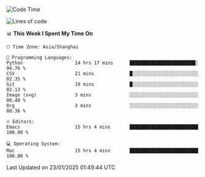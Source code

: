 <!--START_SECTION:waka-->
![Code Time](http://img.shields.io/badge/Code%20Time-2%2C493%20hrs%2026%20mins-blue)

![Lines of code](https://img.shields.io/badge/From%20Hello%20World%20I%27ve%20Written-310.0%20thousand%20lines%20of%20code-blue)

📊 **This Week I Spent My Time On** 

```text
🕑︎ Time Zone: Asia/Shanghai

💬 Programming Languages: 
Python                   14 hrs 17 mins      ████████████████████████░   94.76 % 
CSV                      21 mins             █░░░░░░░░░░░░░░░░░░░░░░░░   02.35 % 
Git                      19 mins             █░░░░░░░░░░░░░░░░░░░░░░░░   02.13 % 
Image (svg)              3 mins              ░░░░░░░░░░░░░░░░░░░░░░░░░   00.40 % 
Org                      3 mins              ░░░░░░░░░░░░░░░░░░░░░░░░░   00.36 % 

🔥 Editors: 
Emacs                    15 hrs 4 mins       █████████████████████████   100.00 % 

💻 Operating System: 
Mac                      15 hrs 4 mins       █████████████████████████   100.00 % 
```


 Last Updated on 23/01/2025 01:49:44 UTC
<!--END_SECTION:waka-->
